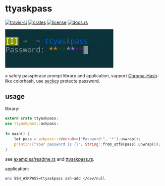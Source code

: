 # ttyaskpass
[![travis-ci](https://travis-ci.org/quininer/ttyaskpass.svg?branch=master)](https://travis-ci.org/quininer/ttyaskpass)
[![crates](https://img.shields.io/crates/v/ttyaskpass.svg)](https://crates.io/crates/ttyaskpass)
[![license](https://img.shields.io/github/license/quininer/ttyaskpass.svg)](https://github.com/quininer/ttyaskpass/blob/master/LICENSE)
[![docs.rs](https://docs.rs/ttyaskpass/badge.svg)](https://docs.rs/ttyaskpass/)

![ttyaskpass](ttyaskpass.png)

a safely passphrase prompt library and application,
support [Chroma-Hash](https://github.com/mattt/Chroma-Hash/)-like colorhash,
use [seckey](https://github.com/quininer/seckey) protecte password.

usage
-----

library:

```rust
extern crate ttyaskpass;
use ttyaskpass::askpass;

fn main() {
	let pass = askpass::<Vec<u8>>("Password:", '*').unwrap();
	println!("Your password is {}", String::from_utf8(pass).unwrap());
}
```

see [examples/readme.rs](examples/readme.rs) and [ttyaskpass.rs](src/bin/ttyaskpass.rs).


application:

```bash
env SSH_ASKPASS=ttyaskpass ssh-add </dev/null
```
